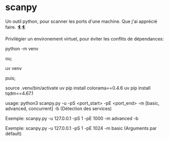 # scanpy

Un outil python, pour scanner les ports d'une machine. Que j'ai apprécié faire.  🏄🏄

Privilégier un environement virtuel, pour éviter les conflits de dépendances:
 
   python <version> -m venv <virtual-environment-name>

ou;

  uv venv

puis;
  
  source .venv/bin/activate
  uv pip install colorama==0.4.6
  uv pip install tqdm==4.67.1
   

  usage:  python3 scanpy.py -u <ip> -pS <port_start> -pE <port_end> -m [basic, advanced, concurrent] -b       (Détection des services)

  Exemple:  scanpy.py -u 127.0.0.1 -pS 1 -pE 1000 -m advanced -b

  Exemple:  scanpy.py -u 127.0.0.1 -pS 1 -pE 1024 -m basic (Arguments par défault)
  
